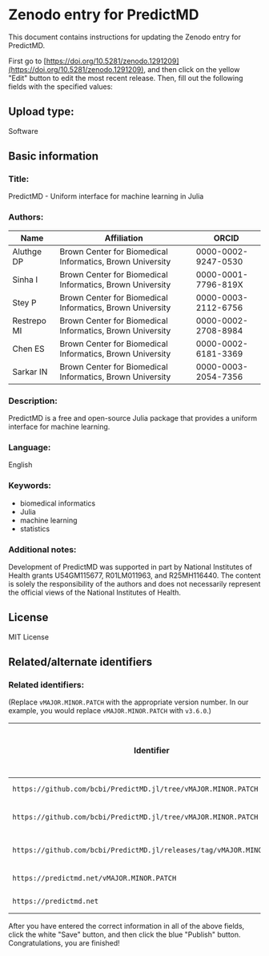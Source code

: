 # Zenodo entry for PredictMD

This document contains instructions for updating the Zenodo entry for PredictMD.

First go to [https://doi.org/10.5281/zenodo.1291209](https://doi.org/10.5281/zenodo.1291209), and then click on the yellow "Edit" button to edit the most recent release. Then, fill out the following fields with the specified values:

## Upload type:
Software

## Basic information

### Title:
PredictMD - Uniform interface for machine learning in Julia

### Authors:

| Name | Affiliation | ORCID |
| --- | -------- | ---- |
| Aluthge DP | Brown Center for Biomedical Informatics, Brown University | 0000-0002-9247-0530 |
| Sinha I | Brown Center for Biomedical Informatics, Brown University | 0000-0001-7796-819X |
| Stey P | Brown Center for Biomedical Informatics, Brown University | 0000-0003-2112-6756 |
| Restrepo MI | Brown Center for Biomedical Informatics, Brown University | 0000-0002-2708-8984 |
| Chen ES | Brown Center for Biomedical Informatics, Brown University | 0000-0002-6181-3369 |
| Sarkar IN | Brown Center for Biomedical Informatics, Brown University | 0000-0003-2054-7356 |

### Description:
PredictMD is a free and open-source Julia package that provides a uniform interface for machine learning.

### Language:
English

### Keywords:
* biomedical informatics
* Julia
* machine learning
* statistics

### Additional notes:
Development of PredictMD was supported in part by National Institutes of Health grants U54GM115677, R01LM011963, and R25MH116440. The content is solely the responsibility of the authors and does not necessarily represent the official views of the National Institutes of Health.

## License
MIT License

## Related/alternate identifiers

### Related identifiers:

(Replace `vMAJOR.MINOR.PATCH` with the appropriate version number. In our example, you would replace `vMAJOR.MINOR.PATCH` with `v3.6.0`.)

| Identifier | Relationship | Optional. Resource type of the related identifier. | 
| ---- | ---- | ---- |
| `https://github.com/bcbi/PredictMD.jl/tree/vMAJOR.MINOR.PATCH` | is supplemented by this upload | Software |
| `https://github.com/bcbi/PredictMD.jl/tree/vMAJOR.MINOR.PATCH` | is an alternate identifier of this upload | Software |
| `https://github.com/bcbi/PredictMD.jl/releases/tag/vMAJOR.MINOR.PATCH` | is an alternate identifier of this upload | Software |
| `https://predictmd.net/vMAJOR.MINOR.PATCH` | documents this upload | Software documentation |
| `https://predictmd.net` | compiled/created this upload | Software documentation |

After you have entered the correct information in all of the above fields, click the white "Save" button, and then click the blue "Publish" button. Congratulations, you are finished!
